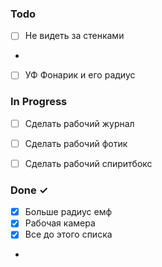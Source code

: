 
### Todo

- [ ] Не видеть за стенками
- 
- [ ] УФ Фонарик и его радиус

### In Progress

- [ ] Сделать рабочий журнал
- [ ] Сделать рабочий фотик
- [ ] Сделать рабочий спиритбокс


### Done ✓
- [x] Больше радиус емф
- [x] Рабочая камера
- [x] Все до этого списка
- 